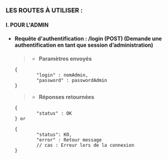 ### LES ROUTES À UTILISER :

#### I. POUR L'ADMIN

* #### Requête d'authentification :  /login (POST) (Demande une authentification en tant que session d’administration)

    >*  **Paramètres envoyés**

    ```
    {
            "login" : nomAdmin,
            "password" : passwordAdmin
    }
    ```

    >* **Réponses retournées**    

    ```
    {
            "status" : OK
    } or

    {
            "status": KO,
            "error" : Retour message
            // cas : Erreur lors de la connexion
    }
    ```
